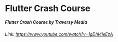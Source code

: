 # Flutter Crash Course

##### Flutter Crash Course by Traversy Media

###### Link: https://www.youtube.com/watch?v=1gDhl4leEzA

